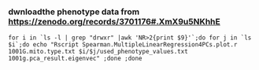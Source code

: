 ### dwnloadthe phenotype data from https://zenodo.org/records/3701176#.XmX9u5NKhhE

```
for i in `ls -l | grep "drwxr" |awk 'NR>2{print $9}'`;do for j in `ls $i`;do echo "Rscript Spearman.MultipleLinearRegression4PCs.plot.r 1001G.mito.type.txt $i/$j/used_phenotype_values.txt 1001g.pca_result.eigenvec" ;done ;done
```
